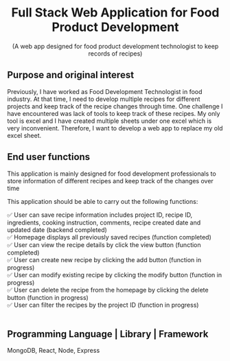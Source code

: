 <div align="center">
<h1/>Full Stack Web Application for Food Product Development</h1>
</div>

<p align="center">
(A web app designed for food product development technologist to keep records of recipes)
</p>

<div>
<h2/>Purpose and original interest</h2>
</div>
Previously, I have worked as Food Development Technologist in food industry. At that time, I need to develop multiple recipes for different projects and keep track of the recipe changes through time. One challenge I have encountered was lack of tools to keep track of these recipes. My only tool is excel and I have created multiple sheets under one excel which is very inconvenient. Therefore, I want to develop a web app to replace my old excel sheet. 
<br>
<div>
<h2/>End user functions</h2>
</div>
    
This application is mainly designed for food development professionals to store information of different recipes and keep track of the changes over time <br>

This application should be able to carry out the following functions:  <br>

✅ User can save recipe information includes project ID, recipe ID, ingredients, cooking instruction, comments, recipe created date and updated date (backend completed) <br>
✅ Homepage displays all previously saved recipes (function completed) <br>
✅ User can view the recipe details by click the view button (function completed) <br>
✅ User can create new recipe by clicking the add button (function in progress)<br>
✅ User can modify existing recipe by clicking the modify button (function in progress) <br>
✅ User can delete the recipe from the homepage by clicking the delete button (function in progress)<br>
✅ User can filter the recipes by the project ID (function in progress)<br>
<br>
<div>
<h2/>Programming Language | Library | Framework</h2>
</div>
MongoDB, React, Node, Express
<br>
<br>
<div>





